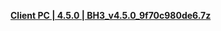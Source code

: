 **[Client PC | 4.5.0 | BH3_v4.5.0_9f70c980de6.7z ](https://bundle.bh3.com/public/PC/BH3_v4.5.0_9f70c980de6.7z)**
